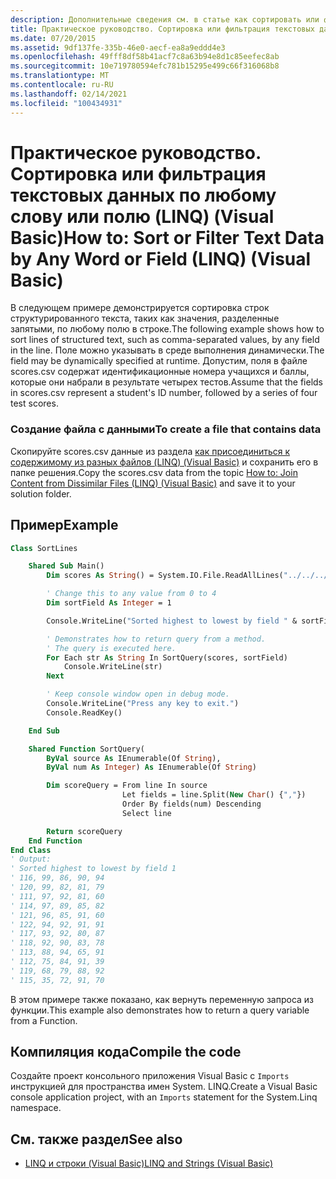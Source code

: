 ```yaml
---
description: Дополнительные сведения см. в статье как сортировать или фильтровать текстовые данные по любому слову или полю (LINQ) (Visual Basic)
title: Практическое руководство. Сортировка или фильтрация текстовых данных по любому слову или полю (LINQ)
ms.date: 07/20/2015
ms.assetid: 9df137fe-335b-46e0-aecf-ea8a9eddd4e3
ms.openlocfilehash: 49fff8df58b41acf7c8a63b94e8d1c85eefec8ab
ms.sourcegitcommit: 10e719780594efc781b15295e499c66f316068b8
ms.translationtype: MT
ms.contentlocale: ru-RU
ms.lasthandoff: 02/14/2021
ms.locfileid: "100434931"
---
```

# <a name="how-to-sort-or-filter-text-data-by-any-word-or-field-linq-visual-basic"></a><span data-ttu-id="0a2ad-103">Практическое руководство. Сортировка или фильтрация текстовых данных по любому слову или полю (LINQ) (Visual Basic)</span><span class="sxs-lookup"><span data-stu-id="0a2ad-103">How to: Sort or Filter Text Data by Any Word or Field (LINQ) (Visual Basic)</span></span>

<span data-ttu-id="0a2ad-104">В следующем примере демонстрируется сортировка строк структурированного текста, таких как значения, разделенные запятыми, по любому полю в строке.</span><span class="sxs-lookup"><span data-stu-id="0a2ad-104">The following example shows how to sort lines of structured text, such as comma-separated values, by any field in the line.</span></span> <span data-ttu-id="0a2ad-105">Поле можно указывать в среде выполнения динамически.</span><span class="sxs-lookup"><span data-stu-id="0a2ad-105">The field may be dynamically specified at runtime.</span></span> <span data-ttu-id="0a2ad-106">Допустим, поля в файле scores.csv содержат идентификационные номера учащихся и баллы, которые они набрали в результате четырех тестов.</span><span class="sxs-lookup"><span data-stu-id="0a2ad-106">Assume that the fields in scores.csv represent a student's ID number, followed by a series of four test scores.</span></span>

### <a name="to-create-a-file-that-contains-data"></a><span data-ttu-id="0a2ad-107">Создание файла с данными</span><span class="sxs-lookup"><span data-stu-id="0a2ad-107">To create a file that contains data</span></span>

<span data-ttu-id="0a2ad-108">Скопируйте scores.csv данные из раздела [как присоединиться к содержимому из разных файлов (LINQ) (Visual Basic)](how-to-join-content-from-dissimilar-files-linq.md) и сохранить его в папке решения.</span><span class="sxs-lookup"><span data-stu-id="0a2ad-108">Copy the scores.csv data from the topic [How to: Join Content from Dissimilar Files (LINQ) (Visual Basic)](how-to-join-content-from-dissimilar-files-linq.md) and save it to your solution folder.</span></span>

## <a name="example"></a><span data-ttu-id="0a2ad-109">Пример</span><span class="sxs-lookup"><span data-stu-id="0a2ad-109">Example</span></span>

```vb
Class SortLines

    Shared Sub Main()
        Dim scores As String() = System.IO.File.ReadAllLines("../../../scores.csv")

        ' Change this to any value from 0 to 4
        Dim sortField As Integer = 1

        Console.WriteLine("Sorted highest to lowest by field " & sortField)

        ' Demonstrates how to return query from a method.
        ' The query is executed here.
        For Each str As String In SortQuery(scores, sortField)
            Console.WriteLine(str)
        Next

        ' Keep console window open in debug mode.
        Console.WriteLine("Press any key to exit.")
        Console.ReadKey()

    End Sub

    Shared Function SortQuery(
        ByVal source As IEnumerable(Of String),
        ByVal num As Integer) As IEnumerable(Of String)

        Dim scoreQuery = From line In source
                         Let fields = line.Split(New Char() {","})
                         Order By fields(num) Descending
                         Select line

        Return scoreQuery
    End Function
End Class
' Output:
' Sorted highest to lowest by field 1
' 116, 99, 86, 90, 94
' 120, 99, 82, 81, 79
' 111, 97, 92, 81, 60
' 114, 97, 89, 85, 82
' 121, 96, 85, 91, 60
' 122, 94, 92, 91, 91
' 117, 93, 92, 80, 87
' 118, 92, 90, 83, 78
' 113, 88, 94, 65, 91
' 112, 75, 84, 91, 39
' 119, 68, 79, 88, 92
' 115, 35, 72, 91, 70
```

<span data-ttu-id="0a2ad-110">В этом примере также показано, как вернуть переменную запроса из функции.</span><span class="sxs-lookup"><span data-stu-id="0a2ad-110">This example also demonstrates how to return a query variable from a Function.</span></span>

## <a name="compile-the-code"></a><span data-ttu-id="0a2ad-111">Компиляция кода</span><span class="sxs-lookup"><span data-stu-id="0a2ad-111">Compile the code</span></span>

<span data-ttu-id="0a2ad-112">Создайте проект консольного приложения Visual Basic с `Imports` инструкцией для пространства имен System. LINQ.</span><span class="sxs-lookup"><span data-stu-id="0a2ad-112">Create a Visual Basic console application project, with an `Imports` statement for the System.Linq namespace.</span></span>

## <a name="see-also"></a><span data-ttu-id="0a2ad-113">См. также раздел</span><span class="sxs-lookup"><span data-stu-id="0a2ad-113">See also</span></span>

- [<span data-ttu-id="0a2ad-114">LINQ и строки (Visual Basic)</span><span class="sxs-lookup"><span data-stu-id="0a2ad-114">LINQ and Strings (Visual Basic)</span></span>](linq-and-strings.md)
